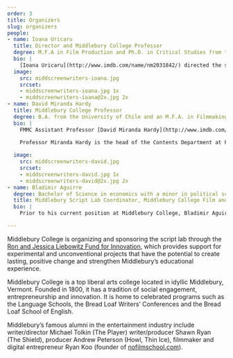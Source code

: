 ```yaml
---
order: 3
title: Organizers
slug: organizers
people:
- name: Ioana Uricaru
  title: Director and Middlebury College Professor
  degree: M.F.A in Film Production and Ph.D. in Critical Studies from the University of Southern California 
  bio: |
    [Ioana Uricaru](http://www.imdb.com/name/nm2031842/) directed the short film Stopover (2011 Official Selection, Sundance Film Festival) and co-directed the omnibus feature Tales from the Golden Age (2009, Official Selection at the Cannes Film Festival). Ioana was a Fellow at the Sundance Screenwriting and Directing Labs and a resident of the Cannes Cinefondation. She is currently in postproduction with the feature Lemonade, and in development with the feature Paperclip (recipient of the Sloan Sundance Commissioning Grant and of the Berlin Prize). Ioana is also a script consultant (Beyond the Hills, by Cristian Mungiu, Best Screenplay Award at the Cannes Film Festival).
  image:
    src: middscreenwriters-ioana.jpg
    srcset:
    - middscreenwriters-ioana.jpg 1x
    - middscreenwriters-ioana@2x.jpg 2x
- name: David Miranda Hardy
  title: Middlebury College Professor
  degree: B.A. from the University of Chile and an M.F.A. in Filmmaking from Temple University (as a Fulbright Scholar)
  bio: |
    FMMC Assistant Professor [David Miranda Hardy](http://www.imdb.com/name/nm8687193/) is a Chilean filmmaker and sound designer, with a MFA in Film from Temple University in Philadelphia, where he resided for 5 years with a Fulbright Scholarship. David has taught Sound for Film, Screewriting and Directing in Chile, Cuba (EICTV) and in the USA.

    Professor Miranda Hardy is the head of the Contents Department at Filmosonido Chile, where he was the show-runner for Bala Loca (Stray Bullet, 2016), a 10-episode miniseries broadcast by Turner-owned Chilevision. The show was nominated for a Best Series at the Platino Awards 2017 and is now distributed by Netflix.
  
  image:
    src: middscreenwriters-david.jpg
    srcset:
    - middscreenwriters-david.jpg 1x
    - middscreenwriters-david@2x.jpg 2x
- name: Bladimir Aguirre
  degree: Bachelor of Science in economics with a minor in political science from Middlebury College
  title: Middlebury Script Lab Coordinator, Middlebury College Film and Media Culture Department
  bio: |
    Prior to his current position at Middlebury College, Bladimir Aguirre worked for film finance consulting firm Focus Advisory LLC, where he learned how movies are financed, marketed, and used as long-term investments. Aguirre looks forward to collaborating with Middlebury Script Lab participants, and serve as an information resource, helping participants gain the most from their week at Middlebury Script Lab.

---
```


Middlebury College is organizing and sponsoring the script lab through the [Ron and Jessica Liebowitz Fund for Innovation](http://www.middlebury.edu/about/fund-innovation), which provides support for experimental and unconventional projects that have the potential to create lasting, positive change and strengthen Middlebury’s educational experience.

Middlebury College is a top liberal arts college located in idyllic Middlebury, Vermont. Founded in 1800, it has a tradition of social engagement, entrepreneurship and innovation. It is home to celebrated programs such as the Language Schools, the Bread Loaf Writers’ Conferences and the Bread Loaf School of English.

Middlebury’s famous alumni in the entertainment industry include writer/director Michael Tolkin (The Player) writer/producer Shawn Ryan (The Shield), producer Andrew Peterson (Howl, Thin Ice), filmmaker and digital entrepreneur Ryan Koo (founder of [nofilmschool.com](http://nofilmschool.com)).

